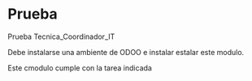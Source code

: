 # Prueba
Prueba Tecnica_Coordinador_IT

Debe instalarse una ambiente de ODOO e instalar estalar este modulo.

Este cmodulo cumple con la tarea indicada
